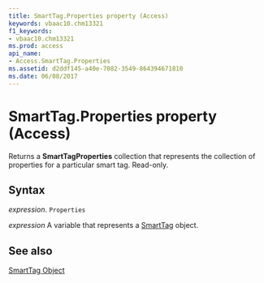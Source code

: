```yaml
---
title: SmartTag.Properties property (Access)
keywords: vbaac10.chm13321
f1_keywords:
- vbaac10.chm13321
ms.prod: access
api_name:
- Access.SmartTag.Properties
ms.assetid: d2ddf145-a40e-7082-3549-864394671810
ms.date: 06/08/2017
---
```



# SmartTag.Properties property (Access)

Returns a  **SmartTagProperties** collection that represents the collection of properties for a particular smart tag. Read-only.


## Syntax

_expression_. `Properties`

_expression_ A variable that represents a [SmartTag](Access.SmartTag.md) object.


## See also


[SmartTag Object](Access.SmartTag.md)


